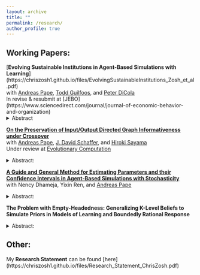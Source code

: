 ```yaml
---
layout: archive
title: ""
permalink: /research/
author_profile: true
---
```


<h2>Working Papers:</h2>
[<b>Evolving Sustainable Institutions in Agent-Based Simulations with Learning</b>](https://chriszosh1.github.io/files/EvolvingSustainableInstitutions_Zosh_et_al.pdf)
<br>with <a href="https://www.binghamton.edu/economics/faculty/profile.html?id=apape"> Andreas Pape</a>,
<a href="https://www.toddguilfoos.com/"> Todd Guilfoos</a>, and
<a href="https://www.law.northwestern.edu/faculty/profiles/peterdicola/"> Peter DiCola</a> <br>
In revise & resubmit at [JEBO](https://www.sciencedirect.com/journal/journal-of-economic-behavior-and-organization)<br>
<details><summary>Abstract</summary>
    Elinor Ostrom identified eight design principles for the management of common-pool resources across hundreds of case studies. We develop a novel computational model in which learning agents intentionally explore the action space in a common resource game under different policy regimes to test the conditions in which one of Ostrom's design principles, graduated sanctions, emerges. We characterize the long-run policies that emerge top-down via a computational social planner and bottom-up via democracy, modeled as an endogenous self-governance process. 
    
    First, we find that graduated sanctions emerge top-down via a social planner who utilizes a fine-based policy without redistribution, but only when agents utilize similarity in their decision-making process. Next, we find that, when policy makers are able to redistribute fines, draconian style sanctions emerge. We also demonstrate that implementing the theoretical solution for rational agents who fully understand the game can forgo substantial potential gains in social welfare. Finally, we observe that, when agents participate in ``democracy'' (a bottom-up policy selection mechanism via voting for representatives) they are able to solve the commons problem fairly well, though we do not observe graduated sanction emerge in this context.
</details>

<a href="https://arxiv.org/abs/2406.10369"> <b>On the Preservation of Input/Output Directed Graph Informativeness under Crossover</b></a>
<br>with <a href="https://www.binghamton.edu/economics/faculty/profile.html?id=apape"> Andreas Pape</a>,
<a href="https://scholar.google.com/citations?user=pRy5WdkAAAAJ&hl=en"> J. David Schaffer</a>, and
<a href="http://bingdev.binghamton.edu/sayama/"> Hiroki Sayama</a> <br>
Under review at [Evolutionary Computation](https://direct.mit.edu/evco) <br>
<details><summary>Abstract:</summary>
There is a broad class of networks which connect inputs to outputs. These networks include chemical transformation networks, electrical circuits, municipal water systems, and neural networks. Evolutionary operations like crossover have been used in all these domains. The goal of this paper is to provide a strong theoretical foundation for crossover across this class of networks and connect crossover to informativeness, a measure of the connectedness of inputs to outputs.
    
We define an \textit{Input/Output Directed Graph} (or \textit{IOD Graph)} as a graph with a set of nodes N and directed edges E, where N contains  (a) a set of ''input nodes'' $I \subset N$, where each $i \in I$ has no incoming edges and any number of outgoing edges, and (b) a set of ''output nodes'' $O \subset N$, where each $o \in O$ has no outgoing edges and any number of incoming edges, and $I \cap O = \emptyset$. We define informativeness, which involves the connections via directed paths from the input nodes to the output nodes: A \textit{partially informative IOD Graph} has at least one path from an input to an output, a \textit{very informative IOD Graph} has a path from every input to some output, and a \textit{fully informative IOD Graph} has a path from every input to every output. A perceptron is an example of an IOD Graph. If it has non-zero weights and any number of layers, it is fully informative. As links are removed (assigned zero weight), the perceptron might become very, partially, or not informative.
We define a crossover operation on IOD Graphs in which we find subgraphs with matching sets of forward and backward directed links to ``swap.'' With this operation, IOD Graphs can be subject to evolutionary computation methods. 
We show that fully informative parents may yield a non-informative child. We also show that under conditions of \emph{contiguousness} and the \emph{no dangling nodes} condition, crossover compatible, partially informative parents yield partially informative children, and very informative input parents with partially informative output parents yield very informative children. However, even under these conditions, full informativeness may not be retained.

</details>


[<b>A Guide and General Method for Estimating Parameters and their Confidence Intervals in Agent-Based Simulations with Stochasticity</b>](https://chriszosh1.github.io/files/AGuideAndGeneralMethodForEstimatingParametersAndTheirConfidenceIntervalsInAgentBasedSimulationWithStochasticity_Zosh_et_al.pdf)
<br>with Nency Dhameja,
Yixin Ren, and
<a href="https://www.binghamton.edu/economics/faculty/profile.html?id=apape"> Andreas Pape</a>
<details><summary>Abstract:</summary>
While many Agent-Based Models (ABMs) traditionally serve to demonstrate proof of principle type findings, it is becoming increasingly common and desirable for such models to be used directly for estimation. Given the increasing prevalence of computational models across many disciplines, the need for accessible and econometrically sound methods for estimating these models in one's toolkit has never been greater.
    
Taking the view that ABMs are in many ways analogous to structural equation models, we detail a fairly generalizable estimation framework for bringing nearly any agent-based model to panel data in a manner akin to structural regression. We structure this paper with the aim of being an accessible guide for unfamiliar analysts to pick up and use, covering finding best fitting parameters (including summarizing and aggregating model output, establishing a fitness function, and optimization), estimating critical values using block-bootstrapping (including how to interpret confidence intervals and hypothesis testing in this context), and using Monte-Carlo simulations to establish model/estimator properties (including decomposing sources of estimator imprecision).

</details>


<b>The Problem with Empty-Headedness: Generalizing K-Level Beliefs to Simulate Priors in Models of Learning and Boundedly Rational Response</b>
<details><summary>Abstract:</summary>

While there is an extensive history of bringing decision theories with learning to lab data, such models have been encumbered by the problem of ''empty-headedness'', which is derived from the common assumption in learning models that agents have no information to go on before the first round of play. To solve this problem, I utilize a method of <em>simulated self-play</em> to generate priors using the features of the game themselves which can be applied to a large class of boundedly rational decision making processes with and without learning. Next, I demonstrate that k-level reasoning exists as a very specific case of this process which utilizes a rational ''best response'' function and batched updating. Finally, I compare the empirical performance (out of sample prediction) of two common learning models with and without simulated priors as well as K-level reasoning, utilizing lab data of players playing different versions of the Beauty Contest Game.
</details>

<h2>Other:</h2>
My <b>Research Statement</b> can be found [here](https://chriszosh1.github.io/files/Research_Statement_ChrisZosh.pdf)